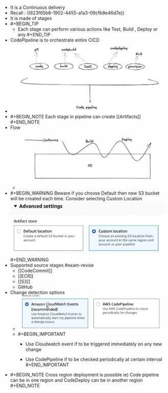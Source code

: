 - It is a Continuous delivery
- Recall : ((623f65b8-1902-4455-a1a3-09cfb8e46d7e))
- It is made of stages
- #+BEGIN_TIP
  - Each stage can perform various actions like Test, Build , Deploy or any
  #+END_TIP
- CodePipeline is to orchestrate entire CICD
- ![image.png](../assets/image_1648489920852_0.png)
- #+BEGIN_NOTE
  Each stage in pipeline can create [[Artifacts]] 
  #+END_NOTE
- Flow
	- ![image.png](../assets/image_1648490249532_0.png)
- #+BEGIN_WARNING
  Beware if you choose Default then new S3 bucket will be created each time. Consider selecting Custom Location
  ![image.png](../assets/image_1648490357610_0.png) 
  #+END_WARNING
- Supported source stages #exam-revise
	- [[CodeCommit]]
	- [[ECR]]
	- [[S3]]
	- GitHub
- Change detection options
	- ![image.png](../assets/image_1648490586653_0.png)
	- #+BEGIN_IMPORTANT
	  - Use Cloudwatch event if to be triggered immediately on any new change
	  
	  - Use CodePipeline if to be checked periodically at certain interval
	  #+END_IMPORTANT
- #+BEGIN_NOTE
  Cross region deployment is possible
  ie) Code pipeline can be in one region and CodeDeploy can be in another region
  #+END_NOTE